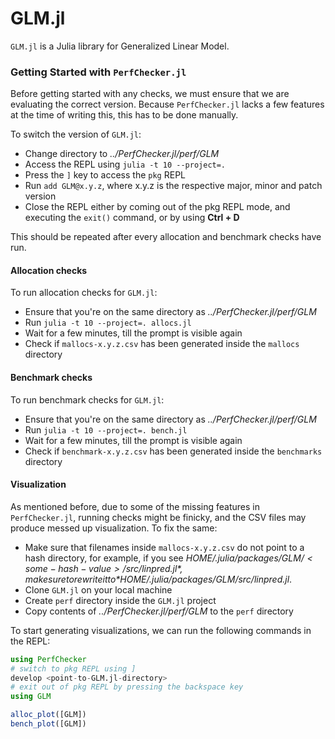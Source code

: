# GLM.jl

`GLM.jl` is a Julia library for Generalized Linear Model.

### Getting Started with `PerfChecker.jl`
Before getting started with any checks, we must ensure that we are evaluating the correct version. Because `PerfChecker.jl` lacks a few features at the time of writing this, this has to be done manually.

To switch the version of `GLM.jl`:

- Change directory to *../PerfChecker.jl/perf/GLM*
- Access the REPL using `julia -t 10 --project=.`
- Press the `]` key to access the `pkg` REPL
- Run `add GLM@x.y.z`, where x.y.z is the respective major, minor and patch version
- Close the REPL either by coming out of the pkg REPL mode, and executing the `exit()` command, or by using **Ctrl + D**

This should be repeated after every allocation and benchmark checks have run.

#### Allocation checks

To run allocation checks for `GLM.jl`:

- Ensure that you're on the same directory as *../PerfChecker.jl/perf/GLM*
- Run `julia -t 10 --project=. allocs.jl`
- Wait for a few minutes, till the prompt is visible again
- Check if `mallocs-x.y.z.csv` has been generated inside the `mallocs` directory

#### Benchmark checks

To run benchmark checks for `GLM.jl`:

- Ensure that you're on the same directory as *../PerfChecker.jl/perf/GLM*
- Run `julia -t 10 --project=. bench.jl`
- Wait for a few minutes, till the prompt is visible again
- Check if `benchmark-x.y.z.csv` has been generated inside the `benchmarks` directory

#### Visualization

As mentioned before, due to some of the missing features in `PerfChecker.jl`, running checks might be finicky, and the CSV files may produce messed up visualization. To fix the same:
- Make sure that filenames inside `mallocs-x.y.z.csv` do not point to a hash directory, for example, if you see *$HOME/.julia/packages/GLM/<some-hash-value>/src/linpred.jl*, make sure to rewrite it to *$HOME/.julia/packages/GLM/src/linpred.jl*.
- Clone `GLM.jl` on your local machine
- Create `perf` directory inside the `GLM.jl` project
- Copy contents of *../PerfChecker.jl/perf/GLM* to the `perf` directory

To start generating visualizations, we can run the following commands in the REPL:
```julia
using PerfChecker
# switch to pkg REPL using ]
develop <point-to-GLM.jl-directory>
# exit out of pkg REPL by pressing the backspace key
using GLM

alloc_plot([GLM])
bench_plot([GLM])
```
